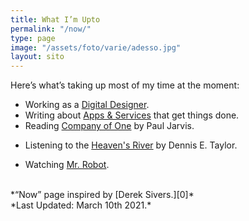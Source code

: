 ```yaml
---
title: What I’m Upto
permalink: "/now/"
type: page
image: "/assets/foto/varie/adesso.jpg"
layout: sito
---
```


Here’s what’s taking up most of my time at the moment:

- Working as a [Digital Designer][1].
- Writing about [Apps & Services][2] that get things done.
- Reading [Company of One][3] by Paul Jarvis.
<!-- - Learning the [Nuxt.js][4] Vue Framework. -->
- Listening to the [Heaven's River][5] by Dennis E. Taylor.
<!-- - Reading [Bachelor Pad Economics][6] by Aaron Clarey. -->
- Watching [Mr. Robot][7].

<br>
*“Now” page inspired by [Derek Sivers.][0]*
<br>
*Last Updated: March 10th 2021.*

[0]: https://sivers.org/nowff
[1]: /studio/
[2]: /articles/
[3]: https://ofone.co
<!-- [4]: https://nuxtjs.org/ -->
[5]: https://www.goodreads.com/book/show/42950440-heaven-s-river
<!-- [6]: https://www.goodreads.com/book/show/20442872-bachelor-pad-economics -->
[7]: https://www.usanetwork.com/mr-robot
